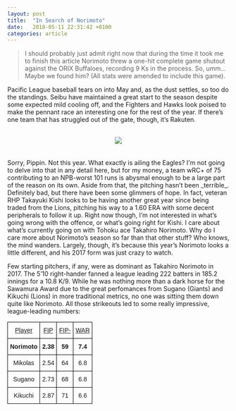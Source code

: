 ```yaml
---
layout: post
title:  "In Search of Norimoto"
date:   2018-05-11 22:31:42 +0100
categories: article
---
```


>I should probably just admit right now that during the time it took me to finish this article Norimoto threw a one-hit complete game shutout against the ORIX Buffaloes, recording 9 Ks in the process. So, umm… Maybe we found him? (All stats were amended to include this game).

Pacific League baseball tears on into May and, as the dust settles, so too do the standings. Seibu have maintained a great start to the season despite some expected mild cooling off, and the Fighters and Hawks look poised to make the pennant race an interesting one for the rest of the year. If there’s one team that has struggled out of the gate, though, it’s Rakuten.
<br><br/>
<div style="text-align:center"><img src ="https://i.imgur.com/QQ1LWy1.gif" /></div>  
<br><br/>
Sorry, Pippin. Not this year.    
What exactly is ailing the Eagles? I'm not going to delve into that in any detail here, but for my money, a team wRC+ of 75 contributing to an NPB-worst 101 runs is abysmal enough to be a large part of the reason on its own. Aside from that, the pitching hasn’t been _terrible_. Definitely bad, but there have been some glimmers of hope. In fact, veteran RHP Takayuki Kishi looks to be having another great year since being traded from the Lions, pitching his way to a 1.60 ERA with some decent peripherals to follow it up. Right now though, I’m not interested in what’s going wrong with the offence, or what’s going right for Kishi. I care about what’s currently going on with Tohoku ace Takahiro Norimoto. Why do I care more about Norimoto’s season so far than that other stuff? Who knows, the mind wanders. Largely, though, it’s because this year’s Norimoto looks a little different, and his 2017 form was just crazy to watch.  

Few starting pitchers, if any, were as dominant as Takahiro Norimoto in 2017. The 5’10 right-hander fanned a league leading 222 batters in 185.2 innings for a 10.8 K/9. While he was nothing more than a dark horse for the Sawamura Award due to the great perfomances from Sugano (Giants) and Kikuchi (Lions) in more traditional metrics, no one was sitting them down quite like Norimoto. All those strikeouts led to some really impressive, league-leading numbers:  

<style type="text/css">
.tg  {border-collapse:collapse;border-spacing:0;}
.tg td{font-family:Arial, sans-serif;font-size:14px;padding:10px 5px;border-style:solid;border-width:1px;overflow:hidden;word-break:normal;border-color:black;}
.tg th{font-family:Arial, sans-serif;font-size:14px;font-weight:normal;padding:10px 5px;border-style:solid;border-width:1px;overflow:hidden;word-break:normal;border-color:black;}
.tg .tg-baqh{text-align:center;vertical-align:top}
.tg .tg-if35{text-decoration:underline;text-align:center;vertical-align:top}
.tg .tg-amwm{font-weight:bold;text-align:center;vertical-align:top}
</style>
<table class="tg">
  <tr>
    <th class="tg-if35">Player</th>
    <th class="tg-if35">FIP</th>
    <th class="tg-if35">FIP-</th>
    <th class="tg-if35">WAR</th>
  </tr>
  <tr>
    <td class="tg-amwm">Norimoto</td>
    <td class="tg-amwm">2.38</td>
    <td class="tg-amwm">59</td>
    <td class="tg-amwm">7.4</td>
  </tr>
  <tr>
    <td class="tg-baqh">Mikolas</td>
    <td class="tg-baqh">2.54</td>
    <td class="tg-baqh">64</td>
    <td class="tg-baqh">6.8</td>
  </tr>
  <tr>
    <td class="tg-baqh">Sugano</td>
    <td class="tg-baqh">2.73</td>
    <td class="tg-baqh">68</td>
    <td class="tg-baqh">6.8</td>
  </tr>
  <tr>
    <td class="tg-baqh">Kikuchi</td>
    <td class="tg-baqh">2.87</td>
    <td class="tg-baqh">71</td>
    <td class="tg-baqh">6.6</td>
  </tr>
</table>
